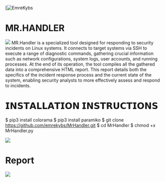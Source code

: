 [![EmreKybs](https://img.shields.io/badge/MadeBy-EmreKybs-yellow)

# MR.HANDLER 
<img src="https://github.com/emrekybs/MrHandler/blob/main/hi.png">
MR.Handler is a specialized tool designed for responding to security incidents on Linux systems.
It connects to target systems via SSH to execute a range of diagnostic commands, gathering crucial information such as network configurations, system logs, user accounts, and running processes.
At the end of its operation, the tool compiles all the gathered data into a comprehensive HTML report. 
This report details both the specifics of the incident response process and the current state of the system, enabling security analysts to more effectively assess and respond to incidents.

# 𝗜𝗡𝗦𝗧𝗔𝗟𝗟𝗔𝗧𝗜𝗢𝗡 𝗜𝗡𝗦𝗧𝗥𝗨𝗖𝗧𝗜𝗢𝗡𝗦
  $ pip3 install colorama
  $ pip3 install paramiko
  $ git clone https://github.com/emrekybs/MrHandler.git
  $ cd MrHandler
  $ chmod +x MrHandler.py 

<img src="https://github.com/emrekybs/MrHandler/blob/main/1.png">

# Report 
<img src="https://github.com/emrekybs/MrHandler/blob/main/2.png">
